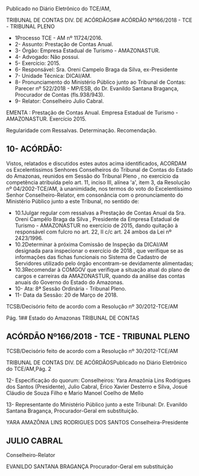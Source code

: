 Publicado  no  Diário Eletrônico do TCE/AM,

TRIBUNAL DE CONTAS DIV. DE  ACÓRDÃOS## ACÓRDÃO Nº166/2018 - TCE - TRIBUNAL PLENO

- 1Processo TCE - AM nº 11724/2016.
- 2- Assunto: Prestação de Contas Anual.
- 3- Órgão: Empresa Estadual de Turismo - AMAZONASTUR.
- 4- Advogado: Não possui.
- 5- Exercício: 2015.
- 6- Responsável: Sra. Oreni Campelo Braga da Silva, ex-Presidente
- 7- Unidade Técnica: DICAI/AM.
- 8- Pronunciamento  do Ministério  Público  junto  ao Tribunal  de Contas: Parecer  nº 522/2018  -  MP/ESB,  do  Dr.  Evanildo  Santana  Bragança,  Procurador  de  Contas (fls.938/943).
- 9- Relator: Conselheiro Julio Cabral.

EMENTA :  Prestação  de  Contas  Anual.    Empresa Estadual de Turismo - AMAZONASTUR. Exercício 2015.

Regularidade com Ressalvas. Determinação. Recomendação.

## 10- ACÓRDÃO:

Vistos, relatados e discutidos estes autos acima identificados, ACORDAM os Excelentíssimos Senhores Conselheiros do Tribunal de Contas do Estado do Amazonas, reunidos em Sessão do Tribunal Pleno , no exercício da competência atribuída pelo art. 11, inciso III,  alínea 'a', item 3, da Resolução nº 04/2002-TCE/AM, à unanimidade, nos termos do voto do Excelentíssimo Senhor Conselheiro-Relator, em consonância com o pronunciamento do Ministério Público junto a este Tribunal, no sentido de:

- 10.1Julgar regular com ressalvas a Prestação de Contas Anual da Sra. Oreni Campêlo Braga da Silva ,  Presidente da Empresa Estadual de Turismo - AMAZONASTUR no exercício de 2015, dando quitação à responsável com fulcro no art. 22, II c/c art. 24 ambos da Lei nº 2423/1996.
- 10.2Determinar à próxima Comissão de Inspeção da DICAI/AM designada para inspecionar o exercício de 2018 , que verifique se as  informações  das  fichas  funcionais  no  Sistema  de  Cadastro  de Servidores utilizado pelo órgão encontram-se devidamente alimentadas;
- 10.3Recomendar à COMGOV que verifique a situação atual do plano de cargos  e  carreiras  da  AMAZONASTUR,  quando  da  análise  das contas anuais do Governo do Estado do Amazonas.
- 10-  Ata: 8ª Sessão Ordinária - Tribunal Pleno.
- 11-  Data da Sessão: 20 de Março de 2018.

TCSB/Decisório feito de acordo com a Resolução nº 30/2012-TCE/AM

Pág. 1## Estado do Amazonas TRIBUNAL DE CONTAS

## ACÓRDÃO Nº166/2018 - TCE - TRIBUNAL PLENO

TCSB/Decisório feito de acordo com a Resolução nº 30/2012-TCE/AM

TRIBUNAL DE CONTAS DIV. DE  ACÓRDÃOSPublicado  no  Diário Eletrônico do TCE/AM,Pág. 2

12-  Especificação  do  quorum: Conselheiros: Yara  Amazônia  Lins  Rodrigues  dos Santos  (Presidente),  Julio  Cabral,  Érico  Xavier  Desterro  e  Silva,  Josué  Cláudio  de Souza Filho e Mario Manoel Coelho de Mello

13-  Representante do Ministério Público junto a este Tribunal: Dr. Evanildo Santana Bragança, Procurador-Geral em substituição.

YARA AMAZÔNIA LINS RODRIGUES DOS SANTOS Conselheira-Presidente

## JULIO CABRAL

Conselheiro-Relator

EVANILDO SANTANA BRAGANÇA Procurador-Geral em substituição